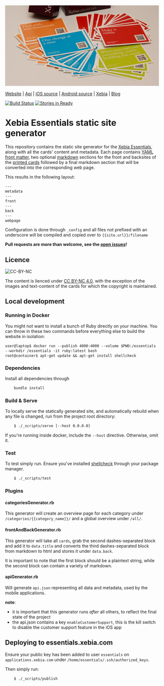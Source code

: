 ![Xebia Essentials](https://raw.githubusercontent.com/xebia/essentials/master/img/XebiaEssentialsCards.jpg?token=3891755__eyJzY29wZSI6IlJhd0Jsb2I6eGViaWEvZXNzZW50aWFscy9tYXN0ZXIvaW1nL1hlYmlhRXNzZW50aWFsc0NhcmRzLmpwZyIsImV4cGlyZXMiOjE0MDI4NjA4MDZ9--390a00c227c472015e94b6b0e613cc1785ef4bb0)

[Website](http://essentials.xebia.com) |
[Api](http://essentials.xebia.com/api.json) |
[iOS source](https://github.com/xebia/ios-essentials) |
[Android source](https://github.com/xebia/android-essentials) |
[Xebia](http://www.xebia.com) |
[Blog](http://blog.xebia.com)

[![Build Status](https://travis-ci.org/xebia/essentials.svg?branch=master)](https://travis-ci.org/xebia/essentials)
[![Stories in Ready](https://badge.waffle.io/xebia/essentials.png?label=ready)](https://waffle.io/xebia/essentials)

# Xebia Essentials static site generator

This repository contains the static site generator for the [Xebia Essentials](http://essentials.xebia.com), along with all the cards' content and metadata. Each page contains [YAML](http://www.yaml.org/) [front matter](http://jekyllrb.com/docs/frontmatter/), two optional [markdown](http://daringfireball.net/projects/markdown) sections for the front and backsites of the [printed cards](http://xebia.com/books/xebia-essentials?utm_source=readme&utm_medium=web&utm_campaign=essentials) followed by a final markdown section that will be converted into the corresponding web page.

This results in the following layout:

    ---
    metadata
    ---
    front
    ---
    back
    ---
    webpage

Configuration is done through `_config` and all files not prefixed with an
underscore will be compiled and copied over to `{{site.url}}/filename`

**Pull requests are more than welcome, see the [open issues](https://github.com/xebia/essentials/issues?state=open)!**

## Licence

![CC-BY-NC](http://i.creativecommons.org/l/by-nc/3.0/88x31.png)

The content is lienced under [CC BY-NC 4.0](https://creativecommons.org/licenses/by-nc/4.0/), with the exception of
the images and text-content of the cards for which the copyright is maintained.

## Local development

### Running in Docker

You might not want to install a bunch of Ruby directly on your machine. You can throw in these two
commands before everything else to build the website in isolation:

```
user@laptop$ docker run --publish 4000:4000 --volume $PWD:/essentials --workdir /essentials -it ruby:latest bash
root@container$ apt-get update && apt-get install shellcheck
````

### Dependencies

Install all dependencies through

```bash
    bundle install
```

### Build & Serve

To locally serve the statically generated site, and automatically rebuild when
any file is changed, run from the project root directory:

```bash
    $ ./_scripts/serve [--host 0.0.0.0]
```

If you're running inside docker, include the `--host` directive. Otherwise, omit it.

### Test

To test simply run. Ensure you've installed [shellcheck](https://github.com/koalaman/shellcheck) through your package manager.

```bash
    $ ./_scripts/test
```

### Plugins

#### categoriesGenerator.rb

This generator will create an overview page for each category under
`/categories/{{category_name}}/` and a global overview under `/all/`.

#### frontAndBackGenerator.rb

This generator will take all `cards`, grab the second dashes-separated block
and add it to `data.title` and converts the third dashes-separated block from
markdown to html and stores it under `data.back`.

It is important to note that the first block should be a plaintext string,
while the second block can contain a variety of markdown.

#### apiGenerator.rb

Will generate `api.json` representing all data and metadata, used by the mobile
applications.

**note**:

- it is important that this generator runs *after* all others, to reflect the final state  of the project
- the api.json contains a key ```enableCustomerSupport```, this is the kill switch to disable the customer support feature in the iOS app

## Deploying to essentials.xebia.com

Ensure your public key has been added to user `essentials` on
`applications.xebia.com` under `/home/essentials/.ssh/authorized_keys`.

Then simply run:

```bash
    $ ./_scripts/publish
```
